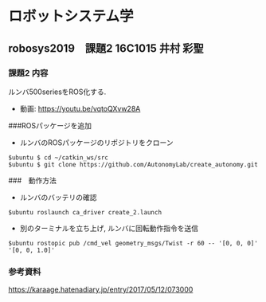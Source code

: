 # ロボットシステム学
## robosys2019　課題2 16C1015 井村 彩聖
### 課題2 内容
ルンバ500seriesをROS化する.

* 動画: https://youtu.be/vqtoQXvw28A

###ROSパッケージを追加
* ルンバのROSパッケージのリポジトリをクローン
```
$ubuntu $ cd ~/catkin_ws/src
$ubuntu $ git clone https://github.com/AutonomyLab/create_autonomy.git
```

###　動作方法
* ルンバのバッテリの確認
```
$ubuntu roslaunch ca_driver create_2.launch
```
* 別のターミナルを立ち上げ, ルンバに回転動作指令を送信
```
$ubuntu rostopic pub /cmd_vel geometry_msgs/Twist -r 60 -- '[0, 0, 0]' '[0, 0, 1.0]'
```

### 参考資料
https://karaage.hatenadiary.jp/entry/2017/05/12/073000


